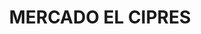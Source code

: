 ---
title: "MERCADO EL CIPRES"
url: /mexicali/mercado-el-cipres-calzada-el-robledo/
shop: Supermarkt
---